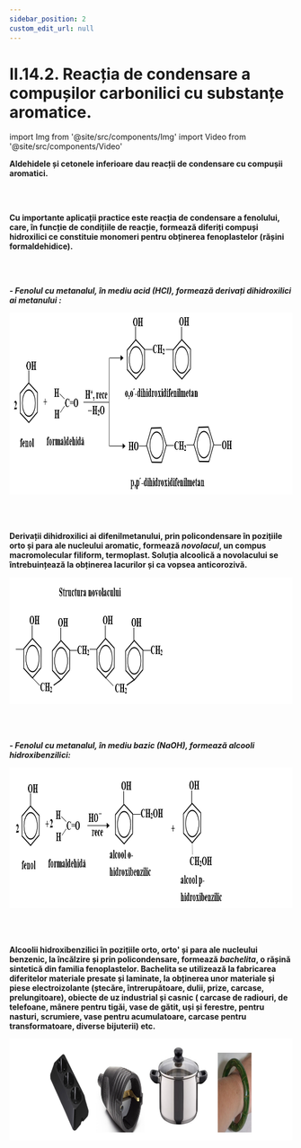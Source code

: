 ```yaml
---
sidebar_position: 2
custom_edit_url: null
---
```


# II.14.2. Reacția de condensare a compușilor carbonilici cu substanțe aromatice.


import Img from '@site/src/components/Img'
import Video from '@site/src/components/Video'




<div class="alert alert--primary" role="alert">

**Aldehidele și cetonele inferioare dau reacții de condensare cu compușii aromatici.**


</div>


<br></br>


<div class="alert alert--warning" role="alert">

**Cu importante aplicații practice este  reacția de condensare a fenolului, care, în funcție de condițiile de reacție, formează diferiți compuși hidroxilici ce constituie monomeri pentru obținerea fenoplastelor (rășini formaldehidice).**



</div>


<br></br>


<div class="alert alert--primary" role="alert">

***- Fenolul cu metanalul, în mediu acid (HCl), formează derivați dihidroxilici ai metanului :***



<Img className="img-responsive4" src="chimie/clasa11/capitolul2/II-14-2-reactia-de-condensare-a-compusilor-carbonilici-cu-substante-aromatice-poza1-reactia-fenolului-cu-metanalul-in-mediu-acid.png" width="1000" height="324" lazy={false} />


</div>


<br></br>



<div class="alert alert--warning" role="alert">

**Derivații dihidroxilici ai difenilmetanului, prin policondensare în pozițiile orto și para ale nucleului aromatic, formează _novolacul_, un compus macromolecular filiform, termoplast. Soluția alcoolică a novolacului se întrebuințează la obținerea lacurilor și ca vopsea anticorozivă.**



<Img className="img-responsive4" src="chimie/clasa11/capitolul2/II-14-2-reactia-de-condensare-a-compusilor-carbonilici-cu-substante-aromatice-poza2-structura-novolacului.png" width="1000" height="226" lazy={false} />





</div>


<br></br>





<div class="alert alert--primary" role="alert">

***- Fenolul cu metanalul, în mediu bazic (NaOH), formează alcooli hidroxibenzilici:***




<Img className="img-responsive4" src="chimie/clasa11/capitolul2/II-14-2-reactia-de-condensare-a-compusilor-carbonilici-cu-substante-aromatice-poza3-reactia-fenolului-cu-metanalul-in-mediu-bazic.png" width="1000" height="251" lazy={false} />


</div>



<br></br>




<div class="alert alert--warning" role="alert">


**Alcoolii hidroxibenzilici în pozițiile orto, orto' și para ale nucleului benzenic, la încălzire și prin policondensare, formează _bachelita_, o rășină sintetică din familia fenoplastelor. Bachelita se utilizează la fabricarea diferitelor materiale presate și laminate, la obținerea unor materiale și piese electroizolante (ștecăre, întrerupătoare, dulii, prize, carcase, prelungitoare), obiecte de uz industrial și casnic ( carcase de radiouri, de telefoane, mânere pentru tigăi, vase de gătit, uși și ferestre, pentru nasturi, scrumiere, vase pentru acumulatoare, carcase pentru transformatoare, diverse bijuterii) etc.**




<Img className="img-responsive4" src="chimie/clasa11/capitolul2/II-14-2-reactia-de-condensare-a-compusilor-carbonilici-cu-substante-aromatice-poza4-obiecte-din-bachelita.png" width="1000" height="181" />




</div>


